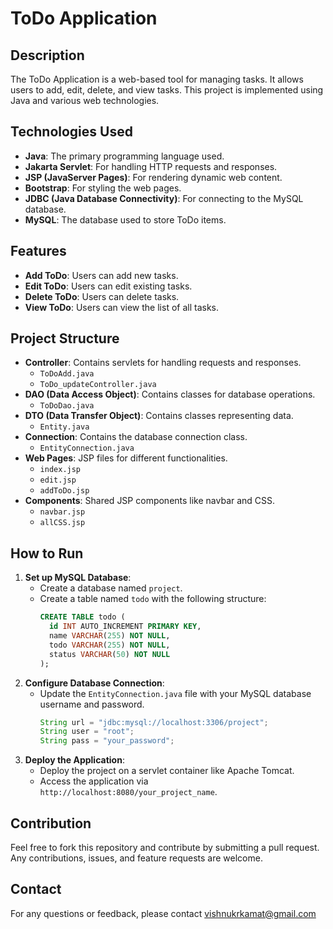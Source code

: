 # ToDo Application

## Description
The ToDo Application is a web-based tool for managing tasks. It allows users to add, edit, delete, and view tasks. This project is implemented using Java and various web technologies.

## Technologies Used
- **Java**: The primary programming language used.
- **Jakarta Servlet**: For handling HTTP requests and responses.
- **JSP (JavaServer Pages)**: For rendering dynamic web content.
- **Bootstrap**: For styling the web pages.
- **JDBC (Java Database Connectivity)**: For connecting to the MySQL database.
- **MySQL**: The database used to store ToDo items.

## Features
- **Add ToDo**: Users can add new tasks.
- **Edit ToDo**: Users can edit existing tasks.
- **Delete ToDo**: Users can delete tasks.
- **View ToDo**: Users can view the list of all tasks.

## Project Structure
- **Controller**: Contains servlets for handling requests and responses.
  - `ToDoAdd.java`
  - `ToDo_updateController.java`
- **DAO (Data Access Object)**: Contains classes for database operations.
  - `ToDoDao.java`
- **DTO (Data Transfer Object)**: Contains classes representing data.
  - `Entity.java`
- **Connection**: Contains the database connection class.
  - `EntityConnection.java`
- **Web Pages**: JSP files for different functionalities.
  - `index.jsp`
  - `edit.jsp`
  - `addToDo.jsp`
- **Components**: Shared JSP components like navbar and CSS.
  - `navbar.jsp`
  - `allCSS.jsp`

## How to Run
1. **Set up MySQL Database**:
   - Create a database named `project`.
   - Create a table named `todo` with the following structure:
     ```sql
     CREATE TABLE todo (
       id INT AUTO_INCREMENT PRIMARY KEY,
       name VARCHAR(255) NOT NULL,
       todo VARCHAR(255) NOT NULL,
       status VARCHAR(50) NOT NULL
     );
     ```
2. **Configure Database Connection**:
   - Update the `EntityConnection.java` file with your MySQL database username and password.
     ```java
     String url = "jdbc:mysql://localhost:3306/project";
     String user = "root";
     String pass = "your_password";
     ```
3. **Deploy the Application**:
   - Deploy the project on a servlet container like Apache Tomcat.
   - Access the application via `http://localhost:8080/your_project_name`.

## Contribution
Feel free to fork this repository and contribute by submitting a pull request. Any contributions, issues, and feature requests are welcome.


## Contact
For any questions or feedback, please contact vishnukrkamat@gmail.com
